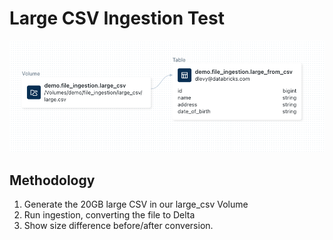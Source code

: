 # Large CSV Ingestion Test

![CSV Lineage](https://github.com/davidglevy/db-file-ingestion/blob/main/Ingest%20Large%20CSV/csv-lineage.png?raw=true)

## Methodology
1. Generate the 20GB large CSV in our large_csv Volume
2. Run ingestion, converting the file to Delta
3. Show size difference before/after conversion.
